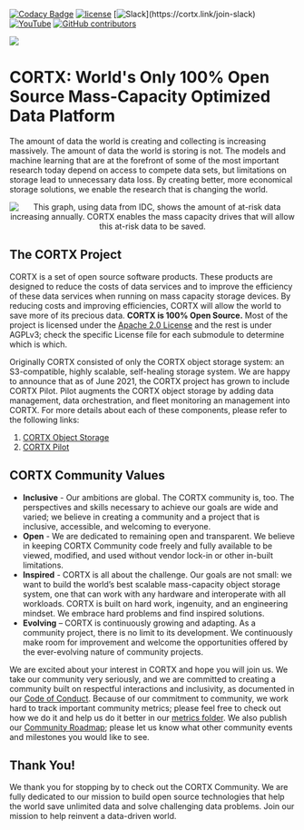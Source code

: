 [![Codacy Badge](https://api.codacy.com/project/badge/Grade/1d7c921f809e424c9f3d2997d0e43d0a)](https://app.codacy.com/gh/Seagate/cortx?utm_source=github.com&utm_medium=referral&utm_content=Seagate/cortx&utm_campaign=Badge_Grade)
[![ license](https://img.shields.io/badge/License-Apache%202.0-blue.svg)](https://github.com/Seagate/cortx/blob/main/LICENSE) 
[![Slack](https://img.shields.io/badge/chat-on%20Slack-blue")](https://cortx.link/join-slack)
[![YouTube](https://img.shields.io/badge/Video-YouTube-red)](https://cortx.link/videos)
[![GitHub contributors](https://img.shields.io/github/contributors/Seagate/cortx)](https://github.com/Seagate/cortx/graphs/contributors/)
<!-- ![codacy-analysis-cli](https://github.com/Seagate/EOS-Sandbox/workflows/codacy-analysis-cli/badge.svg) -->

<img src="../assets/images/cortx-logo.png?raw=true">

# CORTX: World's Only 100% Open Source Mass-Capacity Optimized Data Platform

The amount of data the world is creating and collecting is increasing massively. The amount of data the world is storing is not. The models and machine learning that are at the forefront of some of the most important research today depend on access to compete data sets, but limitations on storage lead to unnecessary data loss. By creating better, more economical storage solutions, we enable the research that is changing the world.

<p align="center"><img src="../assets/images/at_risk_data.jpg?raw=true" title="This graph, using data from IDC, shows the amount of at-risk data increasing annually.  CORTX enables the mass capacity drives that will allow this at-risk data to be saved."/></p>

## The CORTX Project

CORTX is a set of open source software products.  These products are designed to reduce the costs of data services and to improve the efficiency of these data services when running on mass capacity storage devices.  By reducing costs and improving efficiencies, CORTX will allow the world to save more of its precious data.  **CORTX is 100% Open Source.** Most of the project is licensed under the [Apache 2.0 License](../main/LICENSE) and the rest is under AGPLv3; check the specific License file for each submodule to determine which is which.

Originally CORTX consisted of only the CORTX object storage system: an S3-compatible, highly scalable, self-healing storage system.  We are happy to announce that as of June 2021, the CORTX project has grown to include CORTX Pilot.  Pilot augments the CORTX object storage by adding data management, data orchestration, and fleet monitoring an management into CORTX.  For more details about each of these components, please refer to the following links:
  1. [CORTX Object Storage](cortx_object_storage.md)
  2. [CORTX Pilot](https://github.com/Seagate/cortx-pilot)

## CORTX Community Values 

-   **Inclusive** - Our ambitions are global. The CORTX community is, too. The perspectives and skills necessary to achieve our goals are wide and varied; we believe in creating a community and a project that is inclusive, accessible, and welcoming to everyone.
-   **Open** - We are dedicated to remaining open and transparent. We believe in keeping CORTX Community code freely and fully available to be viewed, modified, and used without vendor lock-in or other in-built limitations.
-   **Inspired** - CORTX is all about the challenge. Our goals are not small: we want to build the world’s best scalable mass-capacity object storage system, one that can work with any hardware and interoperate with all workloads. CORTX is built on hard work, ingenuity, and an engineering mindset. We embrace hard problems and find inspired solutions.
-   **Evolving** – CORTX is continuously growing and adapting. As a community project, there is no limit to its development. We continuously make room for improvement and welcome the opportunities offered by the ever-evolving nature of community projects.

We are excited about your interest in CORTX and hope you will join us. We take our community very seriously, and we are committed to creating a community built on respectful interactions and inclusivity, as documented in our [Code of Conduct](CODE_OF_CONDUCT.md).  Because of our commitment to community, we work hard to track important community metrics; please feel free to check out how we do it and help us do it better in our [metrics folder](metrics).  We also publish our [Community Roadmap](Community_Roadmap.md); please let us know what other community events and milestones you would like to see.

Thank You!
----------

We thank you for stopping by to check out the CORTX Community. We are fully dedicated to our mission to build open source technologies that help the world save unlimited data and solve challenging data problems. Join our mission to help reinvent a data-driven world.
